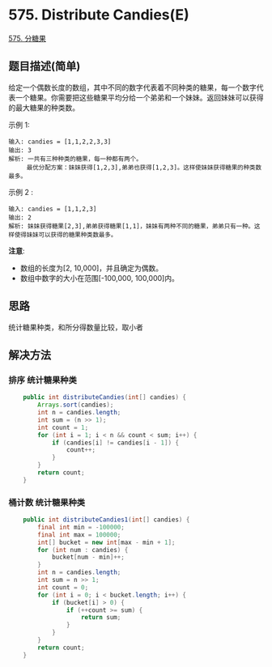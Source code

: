 
# 575. Distribute Candies(E)
 
[575. 分糖果](https://leetcode-cn.com/problems/distribute-candies/)

## 题目描述(简单)

给定一个偶数长度的数组，其中不同的数字代表着不同种类的糖果，每一个数字代表一个糖果。你需要把这些糖果平均分给一个弟弟和一个妹妹。返回妹妹可以获得的最大糖果的种类数。

示例 1:
```
输入: candies = [1,1,2,2,3,3]
输出: 3
解析: 一共有三种种类的糖果，每一种都有两个。
     最优分配方案：妹妹获得[1,2,3],弟弟也获得[1,2,3]。这样使妹妹获得糖果的种类数最多。
```

示例 2 :
```
输入: candies = [1,1,2,3]
输出: 2
解析: 妹妹获得糖果[2,3],弟弟获得糖果[1,1]，妹妹有两种不同的糖果，弟弟只有一种。这样使得妹妹可以获得的糖果种类数最多。
```

**注意**:
- 数组的长度为[2, 10,000]，并且确定为偶数。
- 数组中数字的大小在范围[-100,000, 100,000]内。

## 思路

统计糖果种类，和所分得数量比较，取小者

## 解决方法

### 排序 统计糖果种类

```java
    public int distributeCandies(int[] candies) {
        Arrays.sort(candies);
        int n = candies.length;
        int sum = (n >> 1);
        int count = 1;
        for (int i = 1; i < n && count < sum; i++) {
            if (candies[i] != candies[i - 1]) {
                count++;
            }
        }
        return count;
    }
```

### 桶计数 统计糖果种类

```java
    public int distributeCandies1(int[] candies) {
        final int min = -100000;
        final int max = 100000;
        int[] bucket = new int[max - min + 1];
        for (int num : candies) {
            bucket[num - min]++;
        }
        int n = candies.length;
        int sum = n >> 1;
        int count = 0;
        for (int i = 0; i < bucket.length; i++) {
            if (bucket[i] > 0) {
                if (++count >= sum) {
                    return sum;
                }
            }
        }
        return count;
    }
```